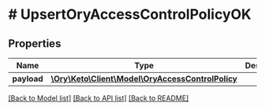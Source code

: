 # # UpsertOryAccessControlPolicyOK

## Properties

Name | Type | Description | Notes
------------ | ------------- | ------------- | -------------
**payload** | [**\Ory\Keto\Client\Model\OryAccessControlPolicy**](OryAccessControlPolicy.md) |  | [optional] 

[[Back to Model list]](../../README.md#documentation-for-models) [[Back to API list]](../../README.md#documentation-for-api-endpoints) [[Back to README]](../../README.md)


